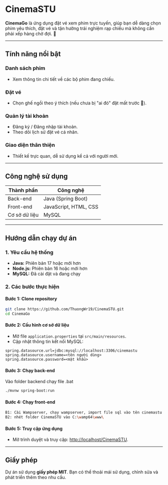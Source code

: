 
# **CinemaSTU**

**CinemaGo** là ứng dụng đặt vé xem phim trực tuyến, giúp bạn dễ dàng chọn phim yêu thích, đặt vé và tận hưởng trải nghiệm rạp chiếu mà không cần phải xếp hàng chờ đợi. 🍿

---

## Tính năng nổi bật

### Danh sách phim
- Xem thông tin chi tiết về các bộ phim đang chiếu.

### Đặt vé
- Chọn ghế ngồi theo ý thích (nếu chưa bị "ai đó" đặt mất trước 🚀).

### Quản lý tài khoản
- Đăng ký / Đăng nhập tài khoản.
- Theo dõi lịch sử đặt vé cá nhân.

### Giao diện thân thiện
- Thiết kế trực quan, dễ sử dụng kể cả với người mới.

---
## Công nghệ sử dụng

| Thành phần     | Công nghệ              |
|----------------|------------------------|
| Back-end       | Java (Spring Boot)     |
| Front-end      | JavaScript, HTML, CSS  |
| Cơ sở dữ liệu  | MySQL                  |

---

## Hướng dẫn chạy dự án

### 1. Yêu cầu hệ thống
- **Java:** Phiên bản 17 hoặc mới hơn
- **Node.js:** Phiên bản 16 hoặc mới hơn
- **MySQL:** Đã cài đặt và đang chạy

### 2. Các bước thực hiện

#### Bước 1: Clone repository
```bash
git clone https://github.com/ThuongWr19/CinemaSTU.git
cd CinemaGo
```

#### Bước 2: Cấu hình cơ sở dữ liệu
- Mở file `application.properties` tại `src/main/resources`.
- Cập nhật thông tin kết nối MySQL:
```properties
spring.datasource.url=jdbc:mysql://localhost:3306/cinemastu
spring.datasource.username=<tên người dùng>
spring.datasource.password=<mật khẩu>
```

#### Bước 3: Chạy back-end
Vào folder backend chạy file .bat
```bash
./mvnw spring-boot:run
```

#### Bước 4: Chạy front-end
```bash
B1: Cài Wampserver, chạy wampserver, import file sql vào tên cinemastu
B2: nhét folder CinemaSTU vào C:\wamp64\www\
```

#### Bước 5: Truy cập ứng dụng
- Mở trình duyệt và truy cập: [http://localhost/CinemaSTU](http://localhost/CinemaSTU).

---

## Giấy phép

Dự án sử dụng **giấy phép MIT**. Bạn có thể thoải mái sử dụng, chỉnh sửa và phát triển thêm theo nhu cầu.

